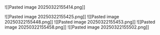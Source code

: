 ![[Pasted image 20250322155414.png]]

![[Pasted image 20250322155425.png]]
![[Pasted image 20250322155448.png]]
![[Pasted image 20250322155453.png]]
![[Pasted image 20250322155458.png]]
![[Pasted image 20250322155502.png]]
